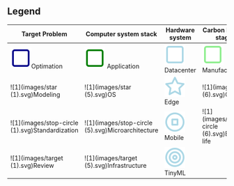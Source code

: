 ## Legend

| Target Problem                                  | Computer system stack                             | Hardware system                    | Carbon life cycle stage(s)                  |
| ----------------------------------------------- | ------------------------------------------------- | ---------------------------------- | ------------------------------------------- |
| ![1](images/square1.svg)Optimation              | ![1](images/square5.svg) Application              | ![1](images/square.svg)Datacenter  | ![1](images/square6.svg)Manufacturing       |
| ![1](images/star (1).svg)Modeling               | ![1](images/star (5).svg)OS                       | ![1](images/star.svg)Edge          | ![1](images/star (6).svg)Operation          |
| ![1](images/stop-circle (1).svg)Standardization | ![1](images/stop-circle (5).svg)Microarchitecture | ![1](images/stop-circle.svg)Mobile | ![1](images/stop-circle (6).svg)End-of-life |
| ![1](images/target (1).svg)Review               | ![1](images/target (5).svg)Infrastructure         | ![1](images/target.svg)TinyML      |                                             |
